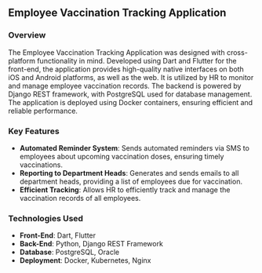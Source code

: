 ## Employee Vaccination Tracking Application

### Overview

The Employee Vaccination Tracking Application was designed with cross-platform functionality in mind. Developed using Dart and Flutter for the front-end, the application provides high-quality native interfaces on both iOS and Android platforms, as well as the web. It is utilized by HR to monitor and manage employee vaccination records. The backend is powered by Django REST framework, with PostgreSQL used for database management. The application is deployed using Docker containers, ensuring efficient and reliable performance.

### Key Features

- **Automated Reminder System**: Sends automated reminders via SMS to employees about upcoming vaccination doses, ensuring timely vaccinations.
- **Reporting to Department Heads**: Generates and sends emails to all department heads, providing a list of employees due for vaccination.
- **Efficient Tracking**: Allows HR to efficiently track and manage the vaccination records of all employees.

### Technologies Used

- **Front-End**: Dart, Flutter
- **Back-End**: Python, Django REST Framework
- **Database**: PostgreSQL, Oracle
- **Deployment**: Docker, Kubernetes, Nginx
